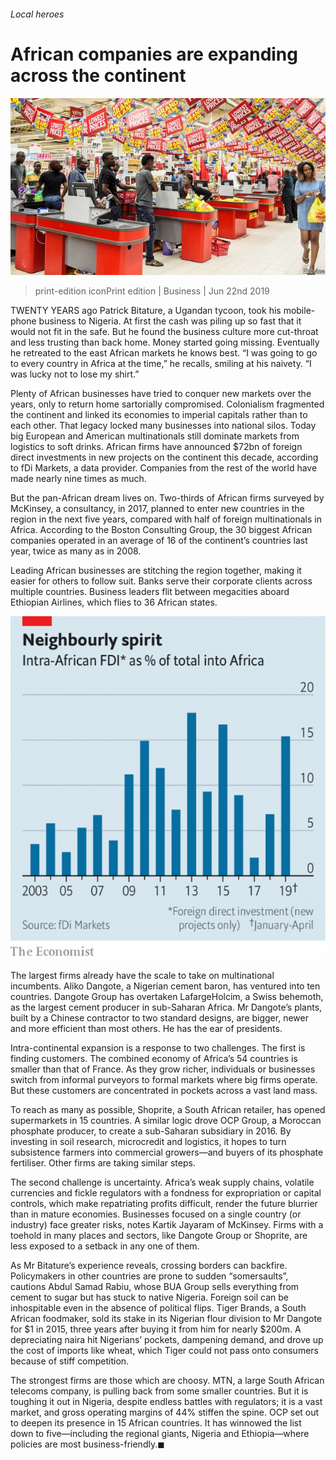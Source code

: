 ###### Local heroes

# African companies are expanding across the continent 

![image](images/20190622_WBP005_0.jpg) 

> print-edition iconPrint edition | Business | Jun 22nd 2019 

TWENTY YEARS ago Patrick Bitature, a Ugandan tycoon, took his mobile-phone business to Nigeria. At first the cash was piling up so fast that it would not fit in the safe. But he found the business culture more cut-throat and less trusting than back home. Money started going missing. Eventually he retreated to the east African markets he knows best. “I was going to go to every country in Africa at the time,” he recalls, smiling at his naivety. “I was lucky not to lose my shirt.” 

Plenty of African businesses have tried to conquer new markets over the years, only to return home sartorially compromised. Colonialism fragmented the continent and linked its economies to imperial capitals rather than to each other. That legacy locked many businesses into national silos. Today big European and American multinationals still dominate markets from logistics to soft drinks. African firms have announced $72bn of foreign direct investments in new projects on the continent this decade, according to fDi Markets, a data provider. Companies from the rest of the world have made nearly nine times as much. 

But the pan-African dream lives on. Two-thirds of African firms surveyed by McKinsey, a consultancy, in 2017, planned to enter new countries in the region in the next five years, compared with half of foreign multinationals in Africa. According to the Boston Consulting Group, the 30 biggest African companies operated in an average of 16 of the continent’s countries last year, twice as many as in 2008. 

Leading African businesses are stitching the region together, making it easier for others to follow suit. Banks serve their corporate clients across multiple countries. Business leaders flit between megacities aboard Ethiopian Airlines, which flies to 36 African states. 

![image](images/20190622_WBC265.png) 

The largest firms already have the scale to take on multinational incumbents. Aliko Dangote, a Nigerian cement baron, has ventured into ten countries. Dangote Group has overtaken LafargeHolcim, a Swiss behemoth, as the largest cement producer in sub-Saharan Africa. Mr Dangote’s plants, built by a Chinese contractor to two standard designs, are bigger, newer and more efficient than most others. He has the ear of presidents. 

Intra-continental expansion is a response to two challenges. The first is finding customers. The combined economy of Africa’s 54 countries is smaller than that of France. As they grow richer, individuals or businesses switch from informal purveyors to formal markets where big firms operate. But these customers are concentrated in pockets across a vast land mass. 

To reach as many as possible, Shoprite, a South African retailer, has opened supermarkets in 15 countries. A similar logic drove OCP Group, a Moroccan phosphate producer, to create a sub-Saharan subsidiary in 2016. By investing in soil research, microcredit and logistics, it hopes to turn subsistence farmers into commercial growers—and buyers of its phosphate fertiliser. Other firms are taking similar steps. 

The second challenge is uncertainty. Africa’s weak supply chains, volatile currencies and fickle regulators with a fondness for expropriation or capital controls, which make repatriating profits difficult, render the future blurrier than in mature economies. Businesses focused on a single country (or industry) face greater risks, notes Kartik Jayaram of McKinsey. Firms with a toehold in many places and sectors, like Dangote Group or Shoprite, are less exposed to a setback in any one of them. 

As Mr Bitature’s experience reveals, crossing borders can backfire. Policymakers in other countries are prone to sudden “somersaults”, cautions Abdul Samad Rabiu, whose BUA Group sells everything from cement to sugar but has stuck to native Nigeria. Foreign soil can be inhospitable even in the absence of political flips. Tiger Brands, a South African foodmaker, sold its stake in its Nigerian flour division to Mr Dangote for $1 in 2015, three years after buying it from him for nearly $200m. A depreciating naira hit Nigerians’ pockets, dampening demand, and drove up the cost of imports like wheat, which Tiger could not pass onto consumers because of stiff competition. 

The strongest firms are those which are choosy. MTN, a large South African telecoms company, is pulling back from some smaller countries. But it is toughing it out in Nigeria, despite endless battles with regulators; it is a vast market, and gross operating margins of 44% stiffen the spine. OCP set out to deepen its presence in 15 African countries. It has winnowed the list down to five—including the regional giants, Nigeria and Ethiopia—where policies are most business-friendly.◼ 

